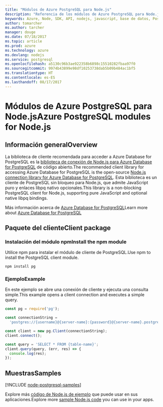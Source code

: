 ```yaml
---
title: "Módulos de Azure PostgreSQL para Node.js"
description: "Referencia de los módulos de Azure PostgreSQL para Node.js"
keywords: Azure, Node, SDK, API, nodejs, javascript, base de datos, PostgreSQL
author: tomarcher
ms.author: tarcher
manager: douge
ms.date: 07/18/2017
ms.topic: article
ms.prod: azure
ms.technology: azure
ms.devlang: nodejs
ms.service: postgresql
ms.openlocfilehash: a5130c96b3ae922358b6898c15510282fbaa97f0
ms.sourcegitcommit: 9974b43899e98df10253738dab5b09b484ac1bf5
ms.translationtype: HT
ms.contentlocale: es-ES
ms.lasthandoff: 08/17/2017
---
```

# <a name="azure-postgresql-modules-for-nodejs"></a><span data-ttu-id="f2399-104">Módulos de Azure PostgreSQL para Node.js</span><span class="sxs-lookup"><span data-stu-id="f2399-104">Azure PostgreSQL modules for Node.js</span></span>

## <a name="overview"></a><span data-ttu-id="f2399-105">Información general</span><span class="sxs-lookup"><span data-stu-id="f2399-105">Overview</span></span>

<span data-ttu-id="f2399-106">La biblioteca de cliente recomendada para acceder a Azure Database for PostgreSQL es la [biblioteca de conexión de Node.js para Azure Database for PostgreSQL](https://www.npmjs.com/package/pg) de código abierto.</span><span class="sxs-lookup"><span data-stu-id="f2399-106">The recommended client library for accessing Azure Database for PostgreSQL is the open-source [Node.js connection library for Azure Database for PostgreSQL](https://www.npmjs.com/package/pg).</span></span> <span data-ttu-id="f2399-107">Esta biblioteca es un cliente de PostgreSQL sin bloqueo para Node.js, que admite JavaScript puro y enlaces libpq nativo opcionales.</span><span class="sxs-lookup"><span data-stu-id="f2399-107">This library is a non-blocking PostgreSQL client for Node.js, supporting pure JavaScript and optional native libpq bindings.</span></span>

<span data-ttu-id="f2399-108">Más información acerca de [Azure Database for PostgreSQL](https://docs.microsoft.com/azure/postgresql/)</span><span class="sxs-lookup"><span data-stu-id="f2399-108">Learn more about [Azure Database for PostgreSQL](https://docs.microsoft.com/azure/postgresql/)</span></span>

## <a name="client-package"></a><span data-ttu-id="f2399-109">Paquete del cliente</span><span class="sxs-lookup"><span data-stu-id="f2399-109">Client package</span></span>

### <a name="install-the-npm-module"></a><span data-ttu-id="f2399-110">Instalación del módulo npm</span><span class="sxs-lookup"><span data-stu-id="f2399-110">Install the npm module</span></span>

<span data-ttu-id="f2399-111">Utilice npm para instalar el módulo de cliente de PostgreSQL.</span><span class="sxs-lookup"><span data-stu-id="f2399-111">Use npm to install the PostgreSQL client module.</span></span>

```bash
npm install pg
```   

### <a name="example"></a><span data-ttu-id="f2399-112">Ejemplo</span><span class="sxs-lookup"><span data-stu-id="f2399-112">Example</span></span>

<span data-ttu-id="f2399-113">En este ejemplo se abre una conexión de cliente y ejecuta una consulta simple.</span><span class="sxs-lookup"><span data-stu-id="f2399-113">This example opens a client connection and executes a simple query.</span></span>

```javascript
const pg = require('pg');

const connectionString =
  'postgres://{username}@{server-name}:{password}@{server-name}.postgres.database.azure.com:5432/{database-name}?ssl=true';

const client = new pg.Client(connectionString);
client.connect();

const query = 'SELECT * FROM {table-name}';
client.query(query, (err, res) => {
  console.log(res);
});
```

## <a name="samples"></a><span data-ttu-id="f2399-114">Muestras</span><span class="sxs-lookup"><span data-stu-id="f2399-114">Samples</span></span>

[!INCLUDE [node-postgresql-samples](../docs-ref-conceptual/includes/postgresql-samples.md)]

<span data-ttu-id="f2399-115">Explore más [código de Node.js de ejemplo](https://azure.microsoft.com/resources/samples/?platform=nodejs) que puede usar en sus aplicaciones.</span><span class="sxs-lookup"><span data-stu-id="f2399-115">Explore more [sample Node.js code](https://azure.microsoft.com/resources/samples/?platform=nodejs) you can use in your apps.</span></span>

